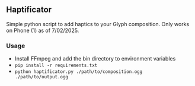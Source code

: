 ## Haptificator
Simple python script to add haptics to your Glyph composition.
Only works on Phone (1) as of 7/02/2025.

### Usage
- Install FFmpeg and add the bin directory to environment variables
- `pip install -r requirements.txt`
- `python haptificator.py ./path/to/composition.ogg ./path/to/output.ogg`
